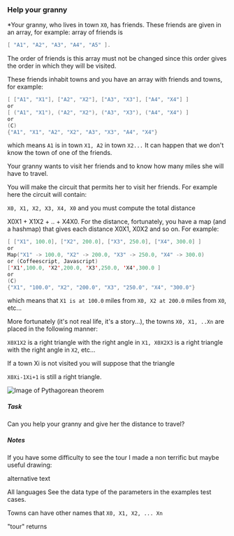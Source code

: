 ### Help your granny
*Your granny, who lives in town `X0`, has friends. These friends are given in an array, for example: array of friends is

```Swift
[ "A1", "A2", "A3", "A4", "A5" ].
```
The order of friends is this array must not be changed since this order gives the order in which they will be visited.

These friends inhabit towns and you have an array with friends and towns, for example:
```Swift
[ ["A1", "X1"], ["A2", "X2"], ["A3", "X3"], ["A4", "X4"] ]
or
[ ("A1", "X1"), ("A2", "X2"), ("A3", "X3"), ("A4", "X4") ]
or
(C)
{"A1", "X1", "A2", "X2", "A3", "X3", "A4", "X4"}
```
which means `A1` is in town `X1, A2` in town `X2...` It can happen that we don't know the town of one of the friends.

Your granny wants to visit her friends and to know how many miles she will have to travel.

You will make the circuit that permits her to visit her friends. For example here the circuit will contain:

`X0, X1, X2, X3, X4, X0`
and you must compute the total distance

X0X1 + X1X2 + .. + X4X0.
For the distance, fortunately, you have a map (and a hashmap) that gives each distance X0X1, X0X2 and so on. For example:
```Swift
[ ["X1", 100.0], ["X2", 200.0], ["X3", 250.0], ["X4", 300.0] ]
or
Map("X1" -> 100.0, "X2" -> 200.0, "X3" -> 250.0, "X4" -> 300.0)
or (Coffeescript, Javascript)
['X1',100.0, 'X2',200.0, 'X3',250.0, 'X4',300.0 ]
or
(C)
{"X1", "100.0", "X2", "200.0", "X3", "250.0", "X4", "300.0"}
```

which means that `X1 is at 100.0` miles from `X0, X2 at 200.0` miles from `X0`, etc...

More fortunately (it's not real life, it's a story...), the towns `X0, X1, ..Xn` are placed in the following manner:

`X0X1X2` is a right triangle with the right angle in `X1, X0X2X3` is a right triangle with the right angle in `X2`, etc...

If a town Xi is not visited you will suppose that the triangle

`X0Xi-1Xi+1` is still a right triangle.

![Image of Pythagorean theorem](https://upload.wikimedia.org/wikipedia/commons/thumb/d/d2/Pythagorean.svg/480px-Pythagorean.svg.png)


##### Task
Can you help your granny and give her the distance to travel?

##### Notes
If you have some difficulty to see the tour I made a non terrific but maybe useful drawing:

alternative text

All languages
See the data type of the parameters in the examples test cases.

Towns can have other names that `X0, X1, X2, ... Xn`

"tour" returns
